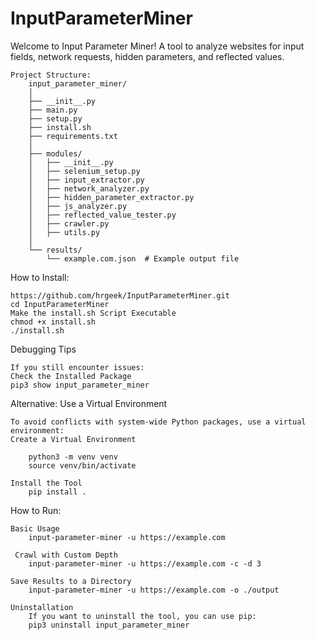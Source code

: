 # InputParameterMiner
 Welcome to Input Parameter Miner!
    A tool to analyze websites for input fields, network requests,
    hidden parameters, and reflected values.

	Project Structure:
		input_parameter_miner/
		│
		├── __init__.py
		├── main.py
		├── setup.py
		├── install.sh
		├── requirements.txt
		│
		├── modules/
		│   ├── __init__.py
		│   ├── selenium_setup.py
		│   ├── input_extractor.py
		│   ├── network_analyzer.py
		│   ├── hidden_parameter_extractor.py
		│   ├── js_analyzer.py
		│   ├── reflected_value_tester.py
		│   ├── crawler.py
		│   ├── utils.py
		│
		└── results/
		    └── example.com.json  # Example output file
	     
How to Install:

	https://github.com/hrgeek/InputParameterMiner.git
	cd InputParameterMiner
	Make the install.sh Script Executable
 	chmod +x install.sh
  	./install.sh
   
Debugging Tips

	If you still encounter issues:
	Check the Installed Package
	pip3 show input_parameter_miner

Alternative: Use a Virtual Environment

	To avoid conflicts with system-wide Python packages, use a virtual environment:
	Create a Virtual Environment
	
		python3 -m venv venv
		source venv/bin/activate
	
	Install the Tool
		pip install .
How to Run:

	Basic Usage
		input-parameter-miner -u https://example.com
	 
	 Crawl with Custom Depth
		input-parameter-miner -u https://example.com -c -d 3
	    
	Save Results to a Directory
		input-parameter-miner -u https://example.com -o ./output
	     
	Uninstallation
		If you want to uninstall the tool, you can use pip:
		pip3 uninstall input_parameter_miner
	 
